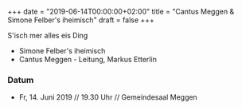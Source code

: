 ﻿+++
date = "2019-06-14T00:00:00+02:00"
title = "Cantus Meggen & Simone Felber's iheimisch"
draft = false
+++

S'isch mer alles eis Ding 

* Simone Felber's iheimisch
* Cantus Meggen - Leitung, Markus Etterlin

### Datum

* Fr, 14. Juni 2019 // 19.30 Uhr // Gemeindesaal Meggen

